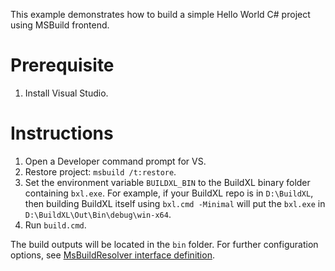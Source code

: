 This example demonstrates how to build a simple Hello World C# project using MSBuild frontend.

# Prerequisite
1. Install Visual Studio.

# Instructions

1. Open a Developer command prompt for VS.
2. Restore project: `msbuild /t:restore`.
2. Set the environment variable `BUILDXL_BIN` to the BuildXL binary folder containing `bxl.exe`. For example, if your BuildXL repo
is in `D:\BuildXL`, then building BuildXL itself using `bxl.cmd -Minimal` will put the `bxl.exe` in `D:\BuildXL\Out\Bin\debug\win-x64`.
3. Run `build.cmd`.

The build outputs will be located in the `bin` folder. For further configuration options, see [MsBuildResolver interface definition](../../../Public/Sdk/Public//Prelude//Prelude.Configuration.Resolvers.dsc).
